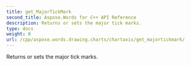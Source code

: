 ```yaml
---
title: get_MajorTickMark
second_title: Aspose.Words for C++ API Reference
description: Returns or sets the major tick marks. 
type: docs
weight: 0
url: /cpp/aspose.words.drawing.charts/chartaxis/get_majortickmark/
---
```


Returns or sets the major tick marks. 

